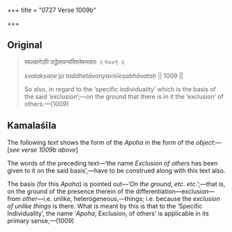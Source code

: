 +++
title = "0727 Verse 1009b"

+++
## Original 
>
> स्वलक्षणेऽपि तद्धेतावन्यविश्लेषभावतः ॥ १००९ ॥ 
>
> *svalakṣaṇe'pi taddhetāvanyaviśleṣabhāvataḥ* \|\| 1009 \|\| 
>
> So also, in regard to the ‘specific individuality’ which is the basis of the said ‘exclusion’;—on the ground that there is in it the ‘exclusion’ of others.—(1009)



## Kamalaśīla

The following *text* shows the form of the *Apoha* in the form of the *object*:—[*see verse 1009b above*]

The words of the preceding text—‘the name *Exclusion of others* has been given to it on the said basis’,—have to be construed along with this text also.

The basis (for this *Apoha*) is pointed out—‘*On the ground*, *etc*. *etc*.’;—that is, on the ground of the presence therein of the differentiation—exclusion—from *other*—i.e. unlike, heterogeneous,—things; i.e. because the *exclusion of unlike things* is there. What is meant by this is that to the ‘Specific Individuality’, the name ‘*Apoha*, Exclusion, of others’ is applicable in its primary sense,—(1009)


